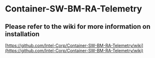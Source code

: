 # Container-SW-BM-RA-Telemetry

## Please refer to the wiki for more information on installation 

[https://github.com/Intel-Corp/Container-SW-BM-RA-Telemetry/wiki](https://github.com/Intel-Corp/Container-SW-BM-RA-Telemetry/wiki)